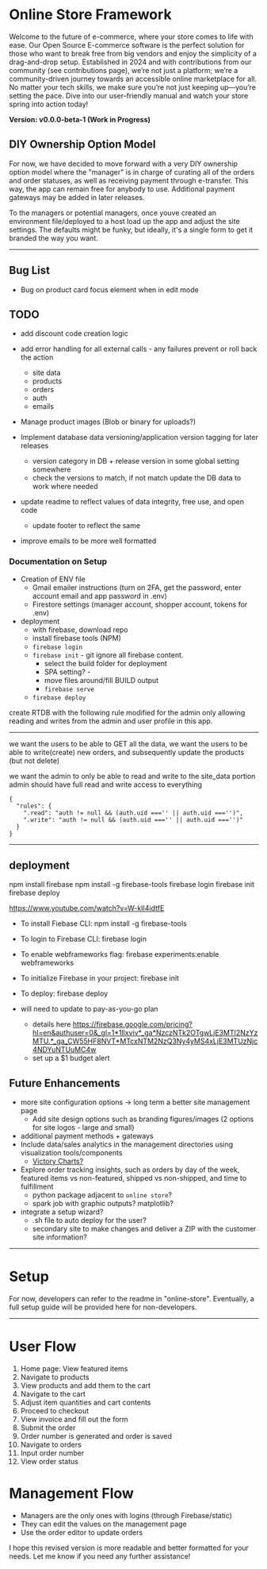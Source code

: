 # Online Store Framework

Welcome to the future of e-commerce, where your store comes to life with ease. Our Open Source E-commerce software is the perfect solution for those who want to break free from big vendors and enjoy the simplicity of a drag-and-drop setup. Established in 2024 and with contributions from our community (see contributions page), we’re not just a platform; we’re a community-driven journey towards an accessible online marketplace for all. No matter your tech skills, we make sure you’re not just keeping up—you’re setting the pace. Dive into our user-friendly manual and watch your store spring into action today!

**Version: v0.0.0-beta-1 (Work in Progress)**

## DIY Ownership Option Model

For now, we have decided to move forward with a very DIY ownership option model where the "manager" is in charge of curating all of the orders and order statuses, as well as receiving payment through e-transfer. This way, the app can remain free for anybody to use. Additional payment gateways may be added in later releases.

To the managers or potential managers, once youve created an environment file/deployed to a host load up the app and adjust the site settings. The defaults might be funky, but ideally, it's a single form to get it branded the way you want.

---

## Bug List

- Bug on product card focus element when in edit mode

## TODO

- add discount code creation logic
- add error handling for all external calls - any failures prevent or roll back the action
  - site data
  - products
  - orders
  - auth
  - emails
- Manage product images (Blob or binary for uploads?)
- Implement database data versioning/application version tagging for later releases
  - version category in DB + release version in some global setting somewhere
  - check the versions to match, if not match update the DB data to work where needed
- update readme to reflect values of data integrity, free use, and open code
  - update footer to reflect the same

- improve emails to be more well formatted

### Documentation on Setup

- Creation of ENV file
  - Gmail emailer instructions (turn on 2FA, get the password, enter account email and app password in .env)
  - Firestore settings (manager account, shopper account, tokens for .env)
- deployment
  - with firebase, download repo
  - install firebase tools (NPM)
  - `firebase login`
  - `firebase init` - git ignore all firebase content.
    - select the build folder for deployment
    - SPA setting? -
    - move files around/fill BUILD output
    - `firebase serve`
  - `firebase deploy`

create RTDB with the following rule modified for the admin
only allowing reading and writes from the admin and user profile in this app.

---

we want the users to be able to GET all the data,
we want the users to be able to write(create) new orders, and subsequently update the products (but not delete)

we want the admin to only be able to read and write to the site_data portion
admin should have full read and write access to everything

```
{
  "rules": {
    ".read": "auth != null && (auth.uid ==='' || auth.uid ==='')",
    ".write": "auth != null && (auth.uid ==='' || auth.uid ==='')" 
  }
}
```

---

## deployment

npm install firebase
npm install -g firebase-tools
firebase login
firebase init
firebase deploy

<https://www.youtube.com/watch?v=W-kII4idtfE>

- To install Fiebase CLI: npm install -g firebase-tools
- To login to Firebase CLI: firebase login
- To enable webframeworks flag: firebase experiments:enable webframeworks
- To initialize Firebase in your project: firebase init
- To deploy: firebase deploy

- will need to update to pay-as-you-go plan
  - details here <https://firebase.google.com/pricing?hl=en&authuser=0&_gl=1*1llxviv*_ga*NzczNTk2OTgwLjE3MTI2NzYzMTU.*_ga_CW55HF8NVT*MTcxNTM2NzQ3Ny4yMS4xLjE3MTUzNjc4NDYuNTUuMC4w>
  - set up a $1 budget alert

## Future Enhancements

- more site configuration options -> long term a better site management page
  - Add site design options such as branding figures/images (2 options for site logos - large and small)
- additional payment methods + gateways
- Include data/sales analytics in the management directories using visualization tools/components
  - [Victory Charts?](https://www.npmjs.com/package/victory)
- Explore order tracking insights, such as orders by day of the week, featured items vs non-featured, shipped vs non-shipped, and time to fulfillment
  - python package adjacent to `online store`?
  - spark job with graphic outputs? matplotlib?
- integrate a setup wizard?
  - .sh file to auto deploy for the user?
  - secondary site to make changes and deliver a ZIP with the customer site information?

---

# Setup

For now, developers can refer to the readme in "online-store". Eventually, a full setup guide will be provided here for non-developers.

---

# User Flow

1. Home page: View featured items
2. Navigate to products
3. View products and add them to the cart
4. Navigate to the cart
5. Adjust item quantities and cart contents
6. Proceed to checkout
7. View invoice and fill out the form
8. Submit the order
9. Order number is generated and order is saved
10. Navigate to orders
11. Input order number
12. View order status

# Management Flow

- Managers are the only ones with logins (through Firebase/static)
- They can edit the values on the management page
- Use the order editor to update orders

I hope this revised version is more readable and better formatted for your needs. Let me know if you need any further assistance!
